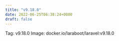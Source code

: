 ```yaml
---
title: "v9.18.0"
date: 2022-06-25T06:38:24+0000
draft: false
---
```


Tag: v9.18.0
Image: docker.io/laraboot/laravel:v9.18.0
